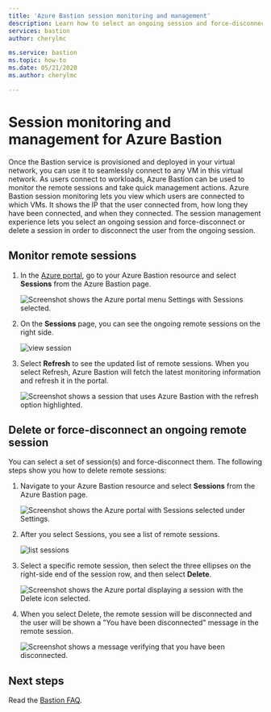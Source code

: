```yaml
---
title: 'Azure Bastion session monitoring and management'
description: Learn how to select an ongoing session and force-disconnect or delete it.
services: bastion
author: cherylmc

ms.service: bastion
ms.topic: how-to
ms.date: 05/21/2020
ms.author: cherylmc

---
```


# Session monitoring and management for Azure Bastion

Once the Bastion service is provisioned and deployed in your virtual network, you can use it to seamlessly connect to any VM in this virtual network. As users connect to workloads, Azure Bastion can be used to monitor the remote sessions and take quick management actions. Azure Bastion session monitoring lets you view which users are connected to which VMs. It shows the IP that the user connected from, how long they have been connected, and when they connected. The session management experience lets you select an ongoing session and force-disconnect or delete a session in order to disconnect the user from the ongoing session.

## <a name="monitor"></a>Monitor remote sessions

1. In the [Azure portal](https://portal.azure.com), go to your Azure Bastion resource and select **Sessions** from the Azure Bastion page.

   ![Screenshot shows the Azure portal menu Settings with Sessions selected.](./media/session-monitoring/sessions.png)
2. On the **Sessions** page, you can see the ongoing remote sessions on the right side.

   ![view session](./media/session-monitoring/view-session.png)
3. Select **Refresh** to see the updated list of remote sessions. When you select Refresh, Azure Bastion will fetch the latest monitoring information and refresh it in the portal.

   ![Screenshot shows a session that uses Azure Bastion with the refresh option highlighted.](./media/session-monitoring/refresh.png)


## <a name="view"></a>Delete or force-disconnect an ongoing remote session

You can select a set of session(s) and force-disconnect them. The following steps show you how to delete remote sessions:

1. Navigate to your Azure Bastion resource and select **Sessions** from the Azure Bastion page.

   ![Screenshot shows the Azure portal with Sessions selected under Settings.](./media/session-monitoring/navigate.png)
2. After you select Sessions, you see a list of remote sessions.

   ![list sessions](./media/session-monitoring/list.png)
3. Select a specific remote session, then select the three ellipses on the right-side end of the session row, and then select **Delete**.

   ![Screenshot shows the Azure portal displaying a session with the Delete icon selected.](./media/session-monitoring/delete.png)
4. When you select Delete, the remote session will be disconnected and the user will be shown a "You have been disconnected" message in the remote session.

   ![Screenshot shows a message verifying that you have been disconnected.](./media/session-monitoring/disconnect.png)

## Next steps

Read the [Bastion FAQ](bastion-faq.md).
